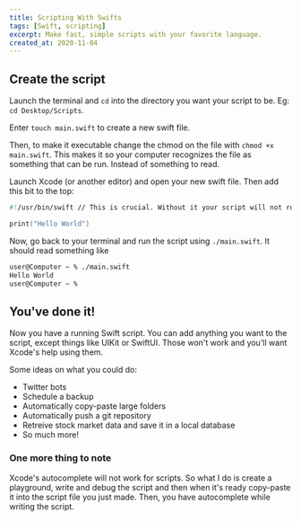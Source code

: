 ```yaml
---
title: Scripting With Swifts
tags: [Swift, scripting]
excerpt: Make fast, simple scripts with your favorite language.
created_at: 2020-11-04
---
```


## Create the script

Launch the terminal and `cd` into the directory you want your script to be. Eg: `cd Desktop/Scripts`.

Enter `touch main.swift` to create a new swift file.

Then, to make it executable change the chmod on the file with `chmod +x main.swift`. This makes it so your computer recognizes the file as something that can be run. Instead of something to read.

Launch Xcode (or another editor) and open your new swift file. Then add this bit to the top:

```swift
#!/usr/bin/swift // This is crucial. Without it your script will not run.

print("Hello World")
```

Now, go back to your terminal and run the script using `./main.swift`. It should read something like

```bash
user@Computer ~ % ./main.swift 
Hello World
user@Computer ~ % 
```



## You've done it!

Now you have a running Swift script. You can add anything you want to the script, except things like UIKit or SwiftUI. Those won't work and you'll want Xcode's help using them.

Some ideas on what you could do:

- Twitter bots
- Schedule a backup
- Automatically copy-paste large folders
- Automatically push a git repository
- Retreive stock market data and save it in a local database
- So much more!



### One more thing to note

Xcode's autocomplete will not work for scripts. So what I do is create a playground, write and debug the script and then when it's ready copy-paste it into the script file you just made. Then, you have autocomplete while writing the script.

